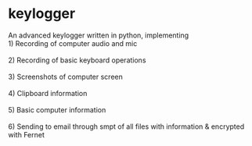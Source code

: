 # keylogger
<p> An advanced keylogger written in python, implementing 
<br> 1) Recording of computer audio and mic </br>
<br> 2) Recording of basic keyboard operations</br>
<br> 3) Screenshots of computer screen</br>
<br> 4) Clipboard information</br>
<br> 5) Basic computer information</br>
<br> 6) Sending to email through smpt of all files with information & encrypted with Fernet </p>
